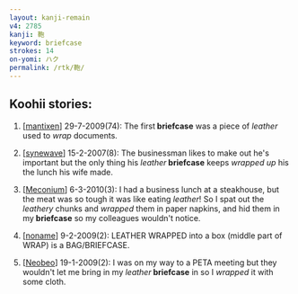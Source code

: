 ```yaml
---
layout: kanji-remain
v4: 2785
kanji: 鞄
keyword: briefcase
strokes: 14
on-yomi: ハク
permalink: /rtk/鞄/
---
```


## Koohii stories: 

1) [<a href="http://kanji.koohii.com/profile/mantixen">mantixen</a>] 29-7-2009(74): The first<strong> briefcase</strong> was a piece of <em>leather</em> used to <em>wrap</em> documents.

2) [<a href="http://kanji.koohii.com/profile/synewave">synewave</a>] 15-2-2007(8): The businessman likes to make out he&#039;s important but the only thing his <em>leather</em><strong> briefcase</strong> keeps <em>wrapped up</em> his the lunch his wife made.

3) [<a href="http://kanji.koohii.com/profile/Meconium">Meconium</a>] 6-3-2010(3): I had a business lunch at a steakhouse, but the meat was so tough it was like eating <em>leather</em>! So I spat out the <em>leathery</em> chunks and <em>wrapped</em> them in paper napkins, and hid them in my<strong> briefcase</strong> so my colleagues wouldn&#039;t notice.

4) [<a href="http://kanji.koohii.com/profile/noname">noname</a>] 9-2-2009(2): LEATHER WRAPPED into a box (middle part of WRAP) is a BAG/BRIEFCASE.

5) [<a href="http://kanji.koohii.com/profile/Neobeo">Neobeo</a>] 19-1-2009(2): I was on my way to a PETA meeting but they wouldn&#039;t let me bring in my <em>leather</em><strong> briefcase</strong> in so I <em>wrapped</em> it with some cloth.

